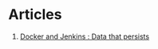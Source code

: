 Articles
=========

1. [Docker and Jenkins : Data that persists](http://engineering.riotgames.com/news/docker-jenkins-data-persists)
